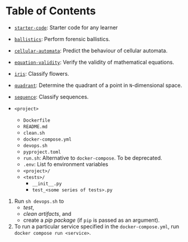 
# Table of Contents



-   [`starter-code`](./starter-code): Starter code for any learner
-   [`ballistics`](./ballistics): Perform forensic ballistics.
-   [`cellular-automata`](./cellular-automata): Predict the behaviour of cellular automata.
-   [`equation-validity`](./equation-validity): Verify the validity of mathematical equations.
-   [`iris`](./iris): Classify flowers.
-   [`quadrant`](./quadrant): Determine the quadrant of a point in `N`-dimensional space.
-   [`sequence`](./sequence): Classify sequences.

-   `<project>`
    -   `Dockerfile`
    -   `README.md`
    -   `clean.sh`
    -   `docker-compose.yml`
    -   `devops.sh`
    -   `pyproject.toml`
    -   `run.sh`: Alternative to `docker-compose`. To be deprecated.
    -   `.env`: List fo environment variables
    -   `<project>/`
    -   `<tests>/`
        -   `__init__.py`
        -   `test_<some series of tests>.py`

1.  Run `sh devops.sh` to
    -   *test*,
    -   *clean artifacts*, and
    -   create a *pip package* (if `pip` is passed as an argument).
2.  To run a particular service specified in the `docker-compose.yml`, run `docker compose run <service>`.

